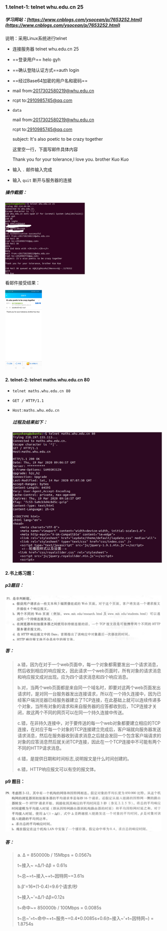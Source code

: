 ### 1.telnet-1: telnet whu.edu.cn 25

##### 学习网站：[https://www.cnblogs.com/ysocean/p/7653252.html](https://www.cnblogs.com/ysocean/p/7653252.html)

说明：采用Linux系统进行telnet

- 连接服务器 telnet whu.edu.cn 25

- ==登录用户== helo gyh

- ==确认登陆认证方式==auth login

- ==经过Base64加密的用户名和密码==

- mail from:<2017302580219@whu.edu.cn>

- rcpt to:<2910985745@qq.com>

- `data`

  mail from:<2017302580219@whu.edu.cn>

  rcpt to:<2910985745@qq.com>

  subject: It's also poetic to be crazy together

  这里空一行，下面写邮件具体内容

  Thank you for your tolerance,I love you. brother Kuo Kuo

- 输入 `.` 邮件输入完成
- 输入 `quit` 断开与服务器的连接

##### 操作截图：

<img src="./static/telnet1.jpg" alt="telnet1" style="zoom: 25%;" />

看邮件接受结果：

<img src="./static/telnet2.jpg" style="zoom: 25%;" />

#### 2. telnet-2: telnet maths.whu.edu.cn 80

- `telnet maths.whu.edu.cn 80`

- `GET / HTTP/1.1`

- `Host:maths.whu.edu.cn`

  

  ##### 过程及结果如下：

  ![](./static/telnet.png)

  

#### 2.书上练习题：

##### p3题目：

![](./static/p1.png)

##### 答：

> a.错，因为在对于一个web页面中，每一个对象都需要发出一个请求消息，然后收到相应的响应报文，因此请求一个web页面时，所有对象的请求消息和响应报文成对出现。应为四个请求消息和四个响应消息。
>
> b.对，当两个web页面都是来自同一个域名时，即要对这两个web页面发出请求时，是对同一台服务器发出连接请求，所以在一个持久连接中，因为已经客户端浏览器已经服务器建立了TCP连接，在此基础上就可以连续传递多个对象，当所有对象的请求和来自服务器的应答都收到后，TCP连接才关闭，故这两个不同的网页可以在同一个持久连接中传送。 
>
> c.错，在非持久连接中，对于要传送的每一个web对象都要建立相应的TCP连接，在对应于每一个对象的TCP连接建立完成后，客户端就向服务器发送请求消息，然后在服务器收到请求消息之后就会发回一个包含客户端请求的对象的应答消息然后就关闭TCP连接，因此在一个TCP连接中不可能有两个不同的HTTP请求消息。
>
> d.错，是提供日期和时间标志,说明报文是什么时间创建的。
>
> e.错，HTTP响应报文可以有空的报文体。
>

#### p9 题目：

![p9](./static/p9.png)

##### 答：

> a. Δ = 850000b / 15Mbps = 0.0567s
>
> t~接入~ =Δ/1-Δβ = 0.61s
>
> t~总~=t~接入~+t~因特网~=3.61s
>
> 
>
> b.β'=16*(1-0.4)=9.6个请求/秒
>
> t~接入~'=Δ/1-Δβ=0.12s
>
> t~命中~= 850000b / 100Mbps = 0.0085s
>
> t~总~'=t~命中~+t~服务~=0.4*0.0085s+0.6(t~接入~'+t~因特网~) = 1.8754s
>



